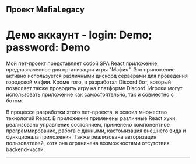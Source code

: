 ## Проект MafiaLegacy
# Демо аккаунт - login: Demo; password: Demo

Мой пет-проект представляет собой SPA React приложение, предназначенное для организации игры "Мафия". Это приложение активно используется различными дискорд серверами для проведения городской мафии. Кроме того, я разработал Discord бот, который позволяет также проводить игру на платформе Discord. Игроки могут использовать приложение как самостоятельно, так и совместно с ботом.

В процессе разработки этого пет-проекта, я освоил множество технологий React. В приложении применены различные React хуки, реализовано управление состоянием, применено компонентное программирование, работа с данными, кастомизация внешнего вида и функционала приложения. Также реализована авторизация пользователей, хотя она ограничена возможностями отсутствия backend-части.
____________________________________________________________________
